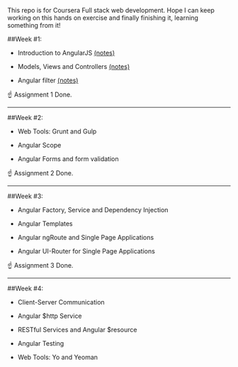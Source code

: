 This repo is for Coursera Full stack web development.
Hope I can keep working on this hands on exercise and finally finishing it, learning something from it!

##Week #1:
* Introduction to AngularJS [(notes)](https://www.evernote.com/l/ATHozzkRpspDLJgmhWPuW6R1PxEsgGph5zI)
- Models, Views and Controllers [(notes)](https://www.evernote.com/l/ATFtERzfOPRJSbke1R0aRnVd8SVqGktRHKo)
* Angular filter [(notes)](https://www.evernote.com/l/ATHHcL5TEo9Ouo679CxXDEXIpaLeGQooLlw)

:point_up: Assignment 1 Done.

*****

##Week #2:
* Web Tools: Grunt and Gulp
- Angular Scope
* Angular Forms and form validation 

:point_up: Assignment 2 Done.

*****

##Week #3:
* Angular Factory, Service and Dependency Injection 
- Angular Templates 
* Angular ngRoute and Single Page Applications
- Angular UI-Router for Single Page Applications

:point_up: Assignment 3 Done.

*****

##Week #4:
* Client-Server Communication
- Angular $http Service
* RESTful Services and Angular $resource
- Angular Testing
* Web Tools: Yo and Yeoman
